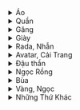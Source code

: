 <details><summary>Áo</summary>

|ID|TÊN|MÔ TẢ|
|-|-|-|
|0| Áo vải ba lỗ| Giúp giảm sát thương|
|1| Áo sợi len| Giúp giảm sát thương|
|2| Áo vải thô| Giúp giảm sát thương|
|3| Áo vải dày| Giúp giảm sát thương|
|4| Áo len Pico| Giúp giảm sát thương|
|5| Áo giáp sắt| Giúp giảm sát thương|
|33| Áo thun 3 lỗ| Giúp giảm sát thương|
|34| Áo thun dày| Giúp giảm sát thương|
|41| Áo sợi gai| Giúp giảm sát thương|
|42| Áo thun Pico| Giúp giảm sát thương|
|49| Áo thun thô| Giúp giảm sát thương|
|50| Áo giáp đồng| Giúp giảm sát thương|
|136| Áo vải Kame| Giúp giảm sát thương|
|137| Áo thun Kame| Giúp giảm sát thương|
|138| Áo võ Kame| Giúp giảm sát thương|
|139| Áo võ Goku| Giúp giảm sát thương|
|152| Áo choàng len| Giúp giảm sát thương|
|153| Áo choàng thun| Giúp giảm sát thương|
|154| Áo vải Pico| Giúp giảm sát thương|
|155| Áo da Pico| Giúp giảm sát thương|
|168| Áo giáp bạc| Giúp giảm sát thương|
|169| Áo giáp vàng| Giúp giảm sát thương|
|170| Áo lông Xayda| Giúp giảm sát thương|
|171| Áo khoác Xayda| Giúp giảm sát thương|
|230| Áo bạc Goku| Giúp giảm sát thương|
|231| Áo vàng Goku| Giúp giảm sát thương|
|232| Áo da Calic| Giúp giảm sát thương|
|233| Áo jean Calic| Giúp giảm sát thương|
|234| Áo sắt Tron| Giúp giảm sát thương|
|235| Áo đồng Tron| Giúp giảm sát thương|
|236| Áo bạc Zealot| Giúp giảm sát thương|
|237| Áo vàng Zealot| Giúp giảm sát thương|
|238| Áo lông đỏ| Giúp giảm sát thương|
|239| Áo siêu xayda| Giúp giảm sát thương|
|240| Áo Kaio| Giúp giảm sát thương|
|241| Áo lưỡng long| Giúp giảm sát thương|
|555| Áo Thần Linh| Giúp giảm sát thương|
|557| Áo Thần Namếc| Giúp giảm sát thương|
|559| Áo Thần Xayda| Giúp giảm sát thương|
|650| Áo Hủy Diệt| Giúp giảm sát thương|
|652| Áo Hủy Diệt| Giúp giảm sát thương|
|654| Áo Hủy Diệt| Giúp giảm sát thương|
|1048| Áo Thiên Sứ| Giúp giảm sát thương|
|1049| Áo Thiên Sứ| Giúp giảm sát thương|
|1050| Áo Thiên Sứ| Giúp giảm sát thương;
</details>
<details><summary>Quần</summary>

|ID|TÊN|MÔ TẢ|
|-|-|-|
|6| Quần vải đen| Giúp tăng HP|
|7| Quần sợi len| Giúp tăng HP|
|8| Quần vải thô| Giúp tăng HP|
|9| Quần vải dày| Giúp tăng HP|
|10| Quần vải thô Pico| Giúp tăng HP|
|11| Quần giáp sắt| Giúp tăng HP|
|35| Quần thun đen| Giúp tăng HP|
|36| Quần thun dày| Giúp tăng HP|
|43| Quần sợi gai| Giúp tăng HP|
|44| Quần thun Pico| Giúp tăng HP|
|51| Quần thun thô| Giúp tăng HP|
|52| Quần giáp đồng| Giúp tăng HP|
|140| Quần vải Kame| Giúp tăng HP|
|141| Quần thun Kame| Giúp tăng HP|
|142| Quần võ Kame| Giúp tăng HP|
|143| Quần võ goku| Giúp tăng HP|
|156| Quần len cứng| Giúp tăng HP|
|157| Quần thun cứng| Giúp tăng HP|
|158| Quần vải cứng Pico| Giúp tăng HP|
|159| Quần vải mềm Pico| Giúp tăng HP|
|172| Quần giáp bạc| Giúp tăng HP|
|173| Quần giáp vàng| Giúp tăng HP|
|174| Quần lông Xayda| Giúp tăng HP|
|175| Quần da Xayda| Giúp tăng HP|
|242| Quần bạc Goku| Giúp tăng HP|
|243| Quần vàng Goku| Giúp tăng HP|
|244| Quần da Calic| Giúp tăng HP|
|245| Quần jean Calic| Giúp tăng HP|
|246| Quần sắt Tron| Giúp tăng HP|
|247| Quần đồng Tron| Giúp tăng HP|
|248| Quần bạc Zealot| Giúp tăng HP|
|249| Quần vàng Zealot| Giúp tăng HP|
|250| Quần lông đỏ| Giúp tăng HP|
|251| Quần siêu Xayda| Giúp tăng HP|
|252| Quần Kaio| Giúp tăng HP|
|253| Quần lưỡng long| Giúp tăng HP|
|556| Quần Thần Linh| Giúp tăng HP|
|558| Quần Thần namếc| Giúp tăng HP|
|560| Quần Thần Xayda| Giúp tăng HP|
|651| Quần Hủy Diệt| Giúp tăng HP|
|653| Quần Hủy Diệt| Giúp tăng HP|
|655| Quần Hủy Diệt| Giúp tăng HP|
|691| Quần đi biển| Vật phẩm sự kiện|
|692| Quần đi biển| Vật phẩm sự kiện|
|693| Quần đi biển| Vật phẩm sự kiện|
|1051| Quần Thiên Sứ| Giúp tăng HP|
|1052| Quần Thiên Sứ| Giúp tăng HP|
|1053| Quần Thiên Sứ| Giúp tăng HP|
</details>

<details><summary>Găng</summary>

|ID|TÊN|MÔ TẢ|
|-|-|-|
|21| Găng vải đen| Giúp tăng sức đánh|
|22| Găng sợi len| Giúp tăng sức đánh|
|23| Găng vải thô| Giúp tăng sức đánh|
|24| Găng thun đen| Giúp tăng sức đánh|
|25| Găng len Pico| Giúp tăng sức đánh|
|26| Găng sắt| Giúp tăng sức đánh|
|37| Găng vải dày| Giúp tăng sức đánh|
|38| Găng thun dày| Giúp tăng sức đánh|
|45| Găng thun Pico| Giúp tăng sức đánh|
|46| Găng sợi gai| Giúp tăng sức đánh|
|53| Găng thun thô| Giúp tăng sức đánh|
|54| Găng đồng| Giúp tăng sức đánh|
|144| Găng vải Kame| Giúp tăng sức đánh|
|145| Găng thun Kame| Giúp tăng sức đánh|
|146| Găng võ Kame| Giúp tăng sức đánh|
|147| Găng võ goku| Giúp tăng sức đánh|
|160| Găng len cứng| Giúp tăng sức đánh|
|161| Găng thun cứng| Giúp tăng sức đánh|
|162| Găng vải Pico| Giúp tăng sức đánh|
|163| Găng da Pico| Giúp tăng sức đánh|
|176| Găng bạc| Giúp tăng sức đánh|
|177| Găng vàng| Giúp tăng sức đánh|
|178| Găng lông Xayda| Giúp tăng sức đánh|
|179| Găng da Xayda| Giúp tăng sức đánh|
|254| Găng bạc Goku| Giúp tăng sức đánh|
|255| Găng vàng Goku| Giúp tăng sức đánh|
|256| Găng da Calic| Giúp tăng sức đánh|
|257| Găng jean Calic| Giúp tăng sức đánh|
|258| Găng sắt Tron| Giúp tăng sức đánh|
|259| Găng đồng Tron| Giúp tăng sức đánh|
|260| Găng bạc Zealot| Giúp tăng sức đánh|
|261| Găng vàng Zealot| Giúp tăng sức đánh|
|262| Găng lông đỏ| Giúp tăng sức đánh|
|263| Găng siêu Xayda| Giúp tăng sức đánh|
|264| Găng Kaio| Giúp tăng sức đánh|
|265| Găng lưỡng long| Giúp tăng sức đánh|
|562| Găng Thần Linh| Giúp tăng sức đánh|
|564| Găng Thần Namếc| Giúp tăng sức đánh|
|566| Găng Thần Xayda| Giúp tăng sức đánh|
|657| Găng Hủy Diệt| Giúp tăng sức đánh|
|659| Găng Hủy Diệt| Giúp tăng sức đánh|
|661| Găng Hủy Diệt| Giúp tăng sức đánh|
|1054| Găng Thiên Sứ| Giúp tăng sức đánh|
|1055| Găng Thiên Sứ| Giúp tăng sức đánh|
|1056| Găng Thiên Sứ| Giúp tăng sức đánh|
</details>

<details><summary>Giày</summary>

|ID|TÊN|MÔ TẢ|
|-|-|-|
|27| Giầy nhựa| Giúp tăng MP|
|28| Giầy sợi len| Giúp tăng MP|
|29| Giầy vải thô| Giúp tăng MP|
|30| Giầy cao su| Giúp tăng MP|
|31| Giầy nhựa Pico| Giúp tăng MP|
|32| Giầy sắt| Giúp tăng MP|
|39| Giày nhựa đế dày| Giúp tăng MP|
|40| Giày cao su đế dày| Giúp tăng MP|
|47| Giầy sợi gai| Giúp tăng MP|
|48| Giầy cao su Pico| Giúp tăng MP|
|55| Giầy cao su thô| Giúp tăng MP|
|56| Giầy đồng| Giúp tăng MP|
|148| Giày nhựa Kame| Giúp tăng MP|
|149| Giày cao su Kame| Giúp tăng MP|
|150| Giày võ kame| Giúp tăng MP|
|151| Giày võ goku| Giúp tăng MP|
|164| Giày nhựa cứng| Giúp tăng MP|
|165| Giày cao su cứng| Giúp tăng MP|
|166| Giày da Pico| Giúp tăng MP|
|167| Giày sắt Pico| Giúp tăng MP|
|180| Giày bạc| Giúp tăng MP|
|181| Giày vàng| Giúp tăng MP|
|182| Giày lông Xayda| Giúp tăng MP|
|183| Giày da Xayda| Giúp tăng MP|
|266| Giày bạc Goku| Giúp tăng MP|
|267| Giày vàng Goku| Giúp tăng MP|
|268| Giày da Calic| Giúp tăng MP|
|269| Giày jean Calic| Giúp tăng MP|
|270| Giày sắt Tron| Giúp tăng MP|
|271| Giày đồng Tron| Giúp tăng MP|
|272| Giày bạc Zealot| Giúp tăng MP|
|273| Giày vàng Zealot| Giúp tăng MP|
|274| Giày lông đỏ| Giúp tăng MP|
|275| Giày siêu Xayda| Giúp tăng MP|
|276| Giày Kaio| Giúp tăng MP|
|277| Giày lưỡng long| Giúp tăng MP|
|563| Giầy Thần Linh| Giúp tăng MP|
|565| Giầy Thần Namếc| Giúp tăng MP|
|567| Giầy Thần Xayda| Giúp tăng MP|
|658| Giầy Hủy Diệt| Giúp tăng MP|
|660| Giầy Hủy Diệt| Giúp tăng MP|
|662| Giầy Hủy Diệt| Giúp tăng MP|
|1057| Giầy Thiên Sứ| Giúp tăng MP|
|1058| Giầy Thiên Sứ| Giúp tăng MP|
|1059| Giầy Thiên Sứ| Giúp tăng MP|
</details>

<details><summary>Rada, Nhẫn</summary>
  
|ID|TÊN|MÔ TẢ|
|-|-|-|
|12| Rada cấp 1| Giúp tăng Chí Mạng|
|57| Rada cấp 2| Giúp tăng Chí Mạng|
|58| Rada cấp 3| Giúp tăng Chí Mạng|
|59| Rada cấp 4| Giúp tăng Chí Mạng|
|184| Rada cấp 5| Giúp tăng Chí Mạng|
|185| Rada cấp 6| Giúp tăng Chí Mạng|
|186| Rada cấp 7| Giúp tăng Chí Mạng|
|187| Rada cấp 8| Giúp tăng Chí Mạng|
|278| Rada cấp 9| Giúp tăng Chí Mạng|
|279| Rada cấp 10| Giúp tăng Chí Mạng|
|280| Rada cấp 11| Giúp tăng Chí Mạng|
|281| Rada cấp 12| Giúp tăng Chí Mạng|
|561| Nhẫn Thần Linh| Giúp tăng Chí Mạng|
|656| Nhẫn Hủy Diệt| Giúp tăng Chí Mạng|
|1060| Nhẫn Thiên Sứ| Giúp tăng Chí Mạng|
|1061| Nhẫn Thiên Sứ| Giúp tăng Chí Mạng|
|1062| Nhẫn Thiên Sứ| Giúp tăng Chí Mạng
</details>
<details><summary>Avatar, Cải Trang</summary>

|ID|TÊN|MÔ TẢ|
|-|-|-|
|196| Avatar| Dùng để thay đổi khuôn mặt|
|197| Avatar| Dùng để thay đổi khuôn mặt|
|198| Avatar| Dùng để thay đổi khuôn mặt|
|199| Avatar| Dùng để thay đổi khuôn mặt|
|200| Avatar| Dùng để thay đổi khuôn mặt|
|201| Avatar| Dùng để thay đổi khuôn mặt|
|202| Avatar| Dùng để thay đổi khuôn mặt|
|203| Avatar| Dùng để thay đổi khuôn mặt|
|204| Avatar| Dùng để thay đổi khuôn mặt|
|205| Avatar| Dùng để thay đổi khuôn mặt|
|206| Avatar| Dùng để thay đổi khuôn mặt|
|207| Avatar| Dùng để thay đổi khuôn mặt|
|208| Avatar| Dùng để thay đổi khuôn mặt|
|209| Avatar| Dùng để thay đổi khuôn mặt|
|210| Avatar| Dùng để thay đổi khuôn mặt|
|227| Avatar VIP| Dùng để thay đổi khuôn mặt|
|228| Avatar VIP| Dùng để thay đổi khuôn mặt|
|229| Avatar VIP| Dùng để thay đổi khuôn mặt|
|282| Cải trang| Cải trang |
|283| Cải trang| Cải trang |
|284| Cải trang| Cải trang |
|285| Cải trang| Cải trang |
|286| Cải trang| Cải trang |
|287| Cải trang| Cải trang |
|288| Cải trang| Cải trang |
|289| Cải trang| Cải trang |
|290| Cải trang| Cải trang |
|291| Cải trang| Cải trang |
|292| Cải trang| Cải trang |
|386| Nón Noel Xám| Vật phẩm sự kiện |
|387| Nón Noel Đỏ| Vật phẩm sự kiện |
|388| Nón Noel Xanh| Vật phẩm sự kiện |
|389| Nón Noel Xám| Vật phẩm sự kiện |
|390| Nón Noel Đỏ| Vật phẩm sự kiện |
|391| Nón Noel Xanh| Vật phẩm sự kiện |
|392| Nón Noel Xám| Vật phẩm sự kiện |
|393| Nón Noel Đỏ| Vật phẩm sự kiện |
|394| Nón Noel Xanh| Vật phẩm sự kiện |
|405| Cải trang| Cải trang |
|406| Cải trang| Cải trang |
|407| Cải trang| Cải trang |
|408| Cải trang| Cải trang |
|409| Cải trang| Cải trang |
|410| Cải trang| Cải trang |
|411| Cải trang| Cải trang |
|412| Avatar| Dùng để thay đổi khuôn mặt|
|413| Avatar| Dùng để thay đổi khuôn mặt|
|414| Avatar| Dùng để thay đổi khuôn mặt|
|415| Avatar| Dùng để thay đổi khuôn mặt|
|416| Avatar| Dùng để thay đổi khuôn mặt|
|417| Avatar| Dùng để thay đổi khuôn mặt|
|418| Avatar| Dùng để thay đổi khuôn mặt|
|419| Avatar| Dùng để thay đổi khuôn mặt|
|420| Avatar| Dùng để thay đổi khuôn mặt|
|421| Cải trang| Cải trang |
|422| Cải trang| Cải trang |
|423| Cải trang| Cải trang |
|424| Cải trang| Cải trang |
|425| Cải trang| Cải trang |
|426| Cải trang| Cải trang |
|427| Cải trang| Cải trang |
|428| Cải trang| Cải trang |
|429| Cải trang| Cải trang |
|430| Cải trang| Cải trang |
|431| Cải trang| Cải trang |
|432| Cải trang| Cải trang |
|433| Cải trang| Cải trang |
|448| Cải trang| Cải trang |
|449| Cải trang| Cải trang |
|450| Cải trang| Cải trang |
|451| Cải trang| Cải trang |
|452| Cải trang| Cải trang |
|455| Cải trang| Cải trang |
|458| Cải trang| Cải trang |
|461| Cải trang| Cải trang |
|463| Cải trang Thỏ đại ca| Cải trang |
|464| Cải trang| Cải trang |
|524| Cải trang| Cải trang |
|525| Cải trang| Cải trang |
|526| Cải trang| Cải trang |
|527| Cải trang| Cải trang |
|528| Cải trang| Cải trang |
|544| Cải trang| Cải trang |
|545| Cải trang| Cải trang |
|546| Cải trang| Cải trang |
|547| Cải trang| Cải trang |
|548| Cải trang| Cải trang |
|549| Cải trang| Cải trang |
|550| Cải trang| Cải trang |
|551| Cải trang| Cải trang |
|552| Cải trang| Cải trang |
|575| Cải trang| Cải trang |
|576| Cải trang| Cải trang |
|577| Cải trang| Cải trang |
|578| Cải trang| Cải trang |
|580| Cải trang| Cải trang |
|581| Cải trang| Cải trang |
|582| Cải trang| Cải trang |
|583| Cải trang Póc| Cải trang |
|584| Cải trang| Cải trang |
|586| Cải trang| Cải trang |
|587| Cải trang| Cải trang |
|588| Cải trang| Cải trang |
|591| Cải trang Siêu Thần| Cải trang |
|592| Cải trang Yardrat| Cải Trang|
|593| Cải trang Yardrat| Cải Trang|
|594| Cải trang Yardrat| Cải Trang|
|598| Avatar| Vật phẩm sự kiện| 
|599| Avatar| Vật phẩm sự kiện| 
|600| Avatar| Vật phẩm sự kiện| 
|601| Cải trang Hợp Thể| Cải trang khi hợp thể|
|602| Cải trang Hợp Thể| Cải trang khi hợp thể|
|603| Cải trang Hợp Thể| Cải trang khi hợp thể|
|604| Cải trang VIP| Cải trang |
|605| Cải trang VIP| Cải trang |
|606| Cải trang VIP| Cải trang |
|607| Cải trang Chan Xư| Cải trang |
|608| Cải trang Lão Cận| Cải trang |
|609| Cải trang Xayda| Cải trang |
|612| Cải trang Arale| Cải trang Dr. Slum|
|613| Cải trang Gatchan| Cải trang Dr. Slum|
|614| Cải trang Obotchaman| Cải trang Dr. Slum|
|615| Cải trang| Cải trang |
|616| Cải trang| Cải trang |
|617| Cải trang| Cải trang |
|618| Cải trang Luffy| Cải trang Hải Tặc Tí Hon|
|619| Cải trang Zoro| Cải trang Hải Tặc Tí Hon|
|620| Cải trang Sanji| Cải trang Hải Tặc Tí Hon|
|621| Cải trang Brook| Cải trang Hải Tặc Tí Hon|
|622| Cải trang Chopper| Cải trang Hải Tặc Tí Hon|
|623| Cải trang Nami| Cải trang Hải Tặc Tí Hon|
|624| Cải trang Franky| Cải trang Hải Tặc Tí Hon|
|625| Cải trang Usopp| Cải trang Hải Tặc Tí Hon|
|626| Cải trang Robin| Cải trang Hải Tặc Tí Hon|
|628| Cải trang Hải Tặc| Cải trang Hải Tặc Tí Hon|
|629| Cải trang Fide vàng| Cải trang Fide Vàng|
|630| Cải trang Frost 1| Cải trang Frost|
|631| Cải trang Frost 2| Cải trang Frost|
|632| Cải trang Frost 3| Cải trang Frost|
|633| Cải trang Píc| Cải trang |
|634| Cải trang King kong| Cải trang |
|635| Cải trang Pi láp| Cải trang nhóm Pi láp|
|636| Cải trang Mai| Cải trang nhóm Pi láp|
|637| Cải trang Su| Cải trang nhóm Pi láp|
|639| Cải trang Hợp Thể| Cải trang khi hợp thể|
|640| Cải trang Hợp Thể| Cải trang khi hợp thể|
|641| Cải trang Hợp Thể| Cải trang khi hợp thể|
|642| Cải trang ma trơi| Vật phẩm sự kiện|
|643| Cải trang dơi nhí| Vật phẩm sự kiện|
|644| Cải trang bộ xương| Vật phẩm sự kiện|
|645| Cải trang bộ xương| Vật phẩm sự kiện|
|646| Cải trang bộ xương| Vật phẩm sự kiện|
|647| Cải trang Saibamen| Cải trang Saibamen|
|673| Cái nịt| Dùng để làm người chơi cay|
|675| Cải trang| Cải trang |
|676| Cải trang| Cải trang |
|677| Cải trang| Cải trang |
|678| Cải trang| Cải trang |
|679| Cải trang| Cải trang |
|680| Cải trang| Cải trang |
|681| Cải trang| Cải trang |
|682| Avatar| Dùng để thay đổi khuôn mặt|
|683| Avatar| Dùng để thay đổi khuôn mặt|
|684| Avatar| Dùng để thay đổi khuôn mặt|
|685| Avatar| Dùng để thay đổi khuôn mặt|
|686| Avatar| Dùng để thay đổi khuôn mặt|
|687| Avatar| Dùng để thay đổi khuôn mặt|
|688| Avatar| Dùng để thay đổi khuôn mặt|
|689| Avatar| Dùng để thay đổi khuôn mặt|
|690| Avatar| Dùng để thay đổi khuôn mặt|
|710| Cải trang| Cải trang |
|711| Cải trang| Cải trang |
|719| Cải trang| Cải trang |
|724| Cải trang| Cải trang |
|729| Cải trang Hatchiyack| Cải trang |
|730| Cải trang Sói JINN| Cải trang |
|731| Cải trang Sói Lavender| Cải trang |
|732| Cải trang Sói Bergamo| Cải trang |
|738| Karin Kid| Cải trang Karin Kid|
|739| Cải trang Bill Bí Ngô| Cải trang |
|742| Cải trang Caufila Dơi| Cải trang |
|754| Nón Chuột may mắn| Vật phẩm sự kiện|
|755| Nón Chuột may mắn| Vật phẩm sự kiện|
|756| Nón Chuột may mắn| Vật phẩm sự kiện|
|760| Cải trang VIP| Cải trang|
|761| Avatar đeo khẩu trang| Dùng để thay đổi khuôn mặt|
|762| Avatar đeo khẩu trang| Dùng để thay đổi khuôn mặt|
|763| Avatar đeo khẩu trang| Dùng để thay đổi khuôn mặt|
|765| Cải trang Gohan Bư| Cải trang |
|806| Cải trang Đôrêmon| Cải Trang|
|819| Cải trang Xuka| Cải  Trang.|
|824| Cải trang Noel| Cải trang |
|825| Cải trang Noel| Cải trang |
|826| Cải trang Noel| Cải trang |
|827| Cải trang Noel| Cải trang |
|843| Cải trang Trâu vàng| Vật phẩm sự kiện|
|844| Cải trang Trâu đen| Vật phẩm sự kiện|
|845| Cải trang Trâu trắng| Vật phẩm sự kiện|
|846| Nón Trâu may mắn| Vật phẩm sự kiện|
|847| Nón Trâu may mắn| Vật phẩm sự kiện|
|848| Nón Trâu may mắn| Vật phẩm sự kiện|
|853| Cải trang Trâu Nâu| Vật phẩm sự kiện|
|854| Cải trang Trâu Nâu| Vật phẩm sự kiện|
|855| Cải trang Trâu Nâu| Vật phẩm sự kiện|
|856| Cải trang Trâu Đốm| Vật phẩm sự kiện|
|857| Cải trang Trâu Đốm| Vật phẩm sự kiện|
|858| Cải trang Trâu Đốm| Vật phẩm sự kiện|
|860| Cải trang Mị Nương| Vật phẩm sự kiện|
|862| Cải trang Nobita| Cải trang|
|863| Cải trang Xekô| Cải trang |
|864| Cải trang Chaien| Cải trang |
|866| Avatar| Dùng để thay đổi khuôn mặt|
|867| Avatar| Dùng để thay đổi khuôn mặt|
|868| Avatar| Dùng để thay đổi khuôn mặt|
|872| Avatar Gohan 1| Dùng để thay đổi khuôn mặt|
|873| Avatar Gohan 2| Dùng để thay đổi khuôn mặt|
|875| Cải trang Cadic| Vật phẩm sự kiện|
|876| Cải trang Gohan| Vật phẩm sự kiện|
|877| Cải trang Pocolo| Vật phẩm sự kiện|
|878| Cải trang Cooler vàng| Vật phẩm sự kiện|
|879| Cải trang Thống Chế Kilo| Vật phẩm sự kiện|
|883| Cải trang Black Gohan Rose| Vật phẩm sự kiện|
|884| Cải trang Hit| Vật phẩm sự kiện|
|885| Cải trang Lích Tên| Vật phẩm sự kiện|
|894| Avatar| Dùng để thay đổi khuôn mặt|
|895| Avatar| Dùng để thay đổi khuôn mặt|
|896| Avatar| Dùng để thay đổi khuôn mặt|
|898| Cải trang Zamasu| Vật phẩm sự kiện|
|904| Cải trang Black Goku SSJ White| Vật phẩm sự kiện|
|905| Cải trang Siêu Thần Trái Đất| Vật phẩm sự kiện|
|906| Cải trang Mighty Mask| Vật phẩm sự kiện|
|907| Cải trang Siêu thần Namếc| Vật phẩm sự kiện|
|911| Cải trang Siêu Thần Xayda| Vật phẩm sự kiện|
|912| Cải trang Gohan áo xanh| Vật phẩm sự kiện|
|913| Cải trang Póc áo đỏ| Vật phẩm sự kiện|
|914| Cải trang Búp bê Arale| Vật phẩm sự kiện|
|922| Cải trang Goku Noel| Vật phẩm sự kiện|
|923| Cải trang Pico Noel| Vật phẩm sự kiện|
|924| Cải trang Radic Noel| Vật phẩm sự kiện|
|932| Cải trang Uub| Cải trang |
|937| Cải trang Mabư Noel| Vật phẩm sự kiện|
|938| Cải trang Goku thời trang| Vật phẩm sự kiện|
|939| Cải trang Pôcôlô thời trang| Vật phẩm sự kiện|
|940| Cải trang Ca Đíc thời trang| Vật phẩm sự kiện|
|941| Nón Hổ vàng| Dùng để thay đổi khuôn mặt|
|945| Cải trang Goku Tarzan| Vật phẩm sự kiện|
|946| Nón Hổ trắng| Dùng để thay đổi khuôn mặt|
|947| Nón Hổ xanh| Dùng để thay đổi khuôn mặt|
|948| Cải trang Hổ vàng| Vật phẩm sự kiện|
|951| Cải trang Siêu Goku Tarzan| Vật phẩm sự kiện|
|952| Cải trang Hổ trắng| Vật phẩm sự kiện|
|953| Cải trang Hổ xanh| Vật phẩm sự kiện|
|957| Cải trang Goku võ sĩ| Cải trang|
|958| Cải trang Pôcôlô võ sĩ| Cải trang|
|959| Cải trang Cađíc võ sĩ| Cải trang|
|968| Số 7 Goku| Vật phẩm sự kiện|
|969| Số 11 Gohan| Vật phẩm sự kiện|
|970| Số 6 Cađíc| Vật phẩm sự kiện|
|971| Số 2 Krilin| Vật phẩm sự kiện|
|972| Số 4 Thên Xin Hăng| Vật phẩm sự kiện|
|973| Số 10 Pôcôlô| Vật phẩm sự kiện|
|974| Số 1 Mabư| Vật phẩm sự kiện|
|975| Số 8 Biden| Vật phẩm sự kiện|
|976| Số 9 Quy lão Kamê| Vật phẩm sự kiện|
|977| Số 3 Poc| Vật phẩm sự kiện|
|978| Số 5 Pic| Vật phẩm sự kiện|
|985| Cải trang Chill| Vật phẩm sự kiện|
|986| Cải trang Chill cấp 2| Vật phẩm sự kiện|
|989| ChiChi Siêu nhân| Cải trang Siêu nhân|
|990| Gohan Siêu nhân| Cải trang Siêu nhân|
|991| Pan Siêu nhân| Cải trang Siêu nhân|
|1010| Cải trang Áo vịt cam| Vật phẩm sự kiện|
|1011| Cải trang Áo trắng hoa| Vật phẩm sự kiện|
|1012| Cải trang Nón rơm mùa hè| Vật phẩm sự kiện|
|1018| Cải trang Broly| Cải trang |
|1019| Cải trang Broly| Cải trang |
|1020| Cải trang Broly| Cải trang |
|1041| Thỏ hồng Bun ma| Vật phẩm sự kiện|
|1042| Thỏ đỏ Chi Chi| Vật phẩm sự kiện|
|1043| Thỏ đen Android 18| Vật phẩm sự kiện|
|1063| Avatar Thiên Sứ| Dùng để thay đổi khuôn mặt|
|1064| Avatar Thiên Sứ| Dùng để thay đổi khuôn mặt|
|1065| Avatar Thiên Sứ| Dùng để thay đổi khuôn mặt|
|1087| Tanjiro| Cải trang úp TNSM Phê vãi ò|
|1088| Inosuke Hashibira| Cải trang sự kiện|
|1089| Inosuke| Cải trang sự kiện|
|1090| Zenitsu| Cải trang sự kiện|
|1091| Nezuko| Cải trang sự kiện|
|1093| Cải Trang Super Caulifla| Cải Trang|
|1094| \r\nĐô Đốc Hải Tinh Vân| Trái Đất|
|1095| Đô Đốc Hải Long Tinh| Namec|
|1096| Đô Đốc Hải Vân Tinh | Xayda|
|1097| Đô Đốc Hải Tinh Vân| Cải trang|
|1098| Black Goku| Cải trang |
|1104| Mèo Kid Lân| Cải trang |
|1106| Thần Goku| Bởi Rin|
|1111| Cải trang Cumber| Cải trang |
|1112| Cải trang Super Cumber| Cải trang|
|1113| Cải trang Kamioren| Cải trang |
|1114| Cải trang Zeno| Cải trang |
|1115| Cải trang Thần Zeno 1| Cải trang |
|1116| Cải trang Thần Zeno 2| Cải trang |
|1117| Cải trang Germa 1| Cải trang |
|1118| Cải trang Germa 2| Cải trang |
|1119| Cải trang Thần Zeno 3| Cải trang |
|1120| Cải trang Goku Vô Cực| Cải trang |
|1121| Cải trang Jiren| Cải trang |
|1122| Cải trang Kiemono Trái đất| Cải trang |
|1123| Cải trang Kiemono Xayda| Cải trang |
|1124| Cải trang Kiemono Namek| Cải trang |
|1125| CT Hợp thể C3 Xayda| Cải trang |
|1126| CT Hợp thể C3 Namec| Cải trang |
|1127| CT Hợp thể C3 Trái đất| Cải trang |
|1128| CT Hợp thể VIP| Cải trang |
|1130| Cải trang Gojo| Cải trang|
|1134| Cải trang Hearts| Cải trang |
|1135| Cải trang Captain America| Cải trang |
|1136| Cải trang Spider Man| Cải trang |
|1137| Cải trang Thần Thor| Cải trang |
|1138| Cải trang Thanos| Cải trang |
|1139| Cải trang Dr.Strange| Cải trang |
|1141| Ayser Fox| Cải trang|
|1184| Khỉ Ultra| Khỉ Ultra|
|1192| Gohan SSJ5| Cải trang|
|1195| Cải trang Ryomen Sukuna| Cải trang|
|1204| Cải trang Majin Bư| Cải trang |
|1205| Cải trang Fide Black| Cải trang |
|1206| Cải trang Drabura Frost| Cải trang |
|1207| Super Zamasu White| Cải trang |
|1208| Hearts Gold| Cải trang |
|1214| Super Broly Huyền Thoại| Cải trang |
|1216| Baby Vegeta| Cải trang |
|1219| King Kong Sành điệu| Cải trang|
|1220| Pic Thợ lặn 2023| Cải trang|
|1224| Poc Bikini 2023| Cải trang|
|1235| Super Zamasu White| Cải trang |
|1236| CT HỒNG| Cải trang|
|1280| Cải Trang Black Goku| Dùng để thay đổi khuôn mặt|
|1536| Cải Trang Super Black Goku| Dùng để thay đổi khuôn mặt|
|2008| Cải trang Bill| Hóa thân |
|2009| Cải trang Whis| Hóa thân |
|2010| Cải trang Champa| Hóa thân |
|2011| Cải trang Black Goku| Cải trang |
|2012| Cải trang Super Black Goku| Cải trang |
|2016| Cải trang Myuu| Cải trang |
|2032| Cải trang| Cải trang |
</details>

<details><summary>Đậu thần</summary>

|ID|TÊN|MÔ TẢ|
|-|-|-|
|13| Đậu thần cấp 1| Thức ăn phục hồi HP và KI|
|60| Đậu thần cấp 2| Thức ăn phục hồi HP và KI|
|61| Đậu thần cấp 3| Thức ăn phục hồi HP và KI|
|62| Đậu thần cấp 4| Thức ăn phục hồi HP và KI|
|63| Đậu thần cấp 5| Thức ăn phục hồi HP và KI|
|64| Đậu thần cấp 6| Thức ăn phục hồi HP và KI|
|65| Đậu thần cấp 7| Thức ăn phục hồi HP và KI|
|352| Đậu thần cấp 8| Thức ăn phục hồi HP và KI|
|523| Đậu thần cấp 9| Thức ăn phục hồi HP và KI|
|595| Đậu thần cấp 10| Thức ăn phục hồi HP và KI
</details>

<details><summary>Ngọc Rồng</summary>

|ID|TÊN|MÔ TẢ|
|-|-|-|
|14| Ngọc Rồng 1 sao| Thu thập để ước rồng thần|
|15| Ngọc Rồng 2 sao| Thu thập để ước rồng thần|
|16| Ngọc Rồng 3 sao| Thu thập để ước rồng thần|
|17| Ngọc Rồng 4 sao| Thu thập để ước rồng thần|
|18| Ngọc Rồng 5 sao| Thu thập để ước rồng thần|
|19| Ngọc Rồng 6 sao| Thu thập để ước rồng thần|
|20| Ngọc Rồng 7 sao| Thu thập để ước rồng thần|
|702| Bí ngô 1 sao| Thu thập để ước Rồng Xương|
|703| Bí ngô 2 sao| Thu thập để ước Rồng Xương|
|704| Bí ngô 3 sao| Thu thập để ước Rồng Xương|
|705| Bí ngô 4 sao| Thu thập để ước Rồng Xương|
|706| Bí ngô 5 sao| Thu thập để ước Rồng Xương|
|707| Bí ngô 6 sao| Thu thập để ước Rồng Xương|
|708| Bí ngô 7 sao| Thu thập để ước Rồng Xương|
|807| Ngọc đen 1 sao| Thu thập để ước Rồng Xương |tự động xóa khi kết thúc sự kiện|
|808| Ngọc đen 2 sao| Thu thập để ước Rồng Xương |tự động xóa khi kết thúc sự kiện|
|809| Ngọc đen 3 sao| Thu thập để ước Rồng Xương |tự động xóa khi kết thúc sự kiện|
|810| Ngọc đen 4 sao| Thu thập để ước Rồng Xương |tự động xóa khi kết thúc sự kiện|
|811| Ngọc đen 5 sao| Thu thập để ước Rồng Xương |tự động xóa khi kết thúc sự kiện|
|812| Ngọc đen 6 sao| Thu thập để ước Rồng Xương |tự động xóa khi kết thúc sự kiện|
|813| Ngọc đen 7 sao| Thu thập để ước Rồng Xương |tự động xóa khi kết thúc sự kiện|
|925| Ngọc Rồng Băng 1 Sao| Thu thập để ước Rồng Băng|
|926| Ngọc Rồng Băng 2 Sao| Thu thập để ước Rồng Băng|
|927| Ngọc Rồng Băng 3 Sao| Thu thập để ước Rồng Băng|
|928| Ngọc Rồng Băng 4 Sao| Thu thập để ước Rồng Băng|
|929| Ngọc Rồng Băng 5 Sao| Thu thập để ước Rồng Băng|
|930| Ngọc Rồng Băng 6 Sao| Thu thập để ước Rồng Băng|
|931| Ngọc Rồng Băng 7 Sao| Thu thập để ước Rồng Băng|
|1185| Ngọc Rồng 1 sao VIP| Ép sao pha lê +2% Chí mạng|
|1186| Ngọc Rồng 2 sao VIP| Ép sao pha lê|
|1187| Ngọc Rồng 3 sao VIP| Ép sao pha lê +6% Sức đánh|
|1188| Ngọc Rồng 4 sao VIP| Ép sao pha lê|
|1189| Ngọc Rồng 5 sao VIP| Ép sao pha lê|
|1190| Ngọc Rồng 6 sao VIP| Ép sao pha lê +10% KI|
|1191| Ngọc Rồng 7 sao VIP| Ép sao pha lê +10% HP|
|353| Ngọc Rồng Namek 1 Sao| Tập họp đủ 7 viên để ước|
|354| Ngọc Rồng Namek 2 Sao| Tập họp đủ 7 viên để ước|
|355| Ngọc Rồng Namek 3 Sao| Tập họp đủ 7 viên để ước|
|356| Ngọc Rồng Namek 4 Sao| Tập họp đủ 7 viên để ước|
|357| Ngọc Rồng Namek 5 Sao| Tập họp đủ 7 viên để ước|
|358| Ngọc Rồng Namek 6 Sao| Tập họp đủ 7 viên để ước|
|359| Ngọc Rồng Namek 7 Sao| Tập họp đủ 7 viên để ước|
|360| Ngọc Rồng Namek| Tập họp đủ 7 viên để ước|
|362| Hóa thạch Ngọc Rồng| Hóa thạch Ngọc Rồng|
|372| Ngọc rồng 1 sao đen| +15% sức đánh cho toàn bang|
|373| Ngọc rồng 2 sao đen| +20% HP và KI tối đa cho toàn bang|
|374| Ngọc rồng 3 sao đen| Mỗi giờ 10 hạt đậu thần cấp 8 cho toàn bang|
|375| Ngọc rồng 4 sao đen| Mỗi giờ 1 bùa 1h ngẫu nhiên cho toàn bang|
|376| Ngọc rồng 5 sao đen| Mỗi giờ 3 ngọc nâng cấp ngẫu nhiên cho toàn bang|
|377| Ngọc rồng 6 sao đen| Mỗi giờ 200.000 vàng cho toàn bang|
|378| Ngọc rồng 7 sao đen| Mỗi giờ 2 ngọc cho toàn bang|
</details>

<details><summary>Bùa</summary>

|ID|TÊN|MÔ TẢ|
|-|-|-|
|213| Bùa Trí Tuệ| Tiềm năng và sức mạnh của sẽ nhận được gấp đôi trong 1 khoảng thời gian| kể từ lúc mua|
|214| Bùa Mạnh Mẽ| Cú đấm của sẽ mạnh hơn. Tăng 150% sức đánh hiện có khi đánh Quái trong 1 khoảng thời gian| kể từ lúc mua|
|215| Bùa Da Trâu| Tăng sức chịu đòn cho bạn. Khi bị quái đánh| máu sẽ mất ít hơn| chỉ còn 50% bình thường. Có tác dụng trong 1 khoảng thời gian kể từ lúc mua|
|216| Bùa Oai Hùng| Bạn sẽ oai vệ hơn. Quái Thủ Lĩnh sẽ sợ và đánh yếu đi| y như con quái thường. Có tác dụng trong 1 khoảng thời gian kể từ lúc mua|
|217| Bùa Bất Tử| Bạn sẽ không bao giờ bị quái đánh chết. Thay vào đó chỉ còn 1 máu. Tuy nhiên phải bơm máu mới có thể đánh lại. Có tác dụng trong 1 khoảng thời gian kể từ lúc mua.|
|218| Bùa Dẻo Dai| Thể lực của sẽ không bao giờ giảm khi bùa này có tác dụng. Có tác dụng trong 1 khoảng thời gian| kể từ lúc mua|
|219| Bùa Thu Hút| Vật phẩm đánh văng ra nếu là của bạn| nó sẽ tự bay vào người. Bạn sẽ không phải nhặt bằng tay. Có tác dụng trong 1 khoảng thời gian| kể từ lúc mua|
|522| Bùa Đệ Tử| Đệ tử sẽ tự đánh quái không cần sư phụ| giảm 50% sát thương từ quái| tăng 100% sức mạnh khi đánh quái|
|671| Bùa Trí Tuệ x3| Tiềm năng và sức mạnh của sẽ nhận được gấp ba trong 1 khoảng thời gian| kể từ lúc mua|
|672| Bùa Trí Tuệ x4| Tiềm năng và sức mạnh của sẽ nhận được gấp bốn trong 1 khoảng thời gian| kể từ lúc mua|
|797| Bùa Trí Tuệ| Vật phẩm bang hội|
|798| Bùa Mạnh Mẽ| Vật phẩm bang hội|
|799| Bùa Da Trâu| Vật phẩm bang hội|
</details>


<details><summary>Vàng, Ngọc</summary>

|ID|TÊN|MÔ TẢ|
|-|-|-|
|76| Vàng| |
|77| Ngọc | |
|188| Vàng| |
|189| Vàng| |
|190| Vàng| |
</details>

<details><summary>Những Thứ Khác</summary>

|ID|TÊN|MÔ TẢ|
|-|-|-|
|73| Đùi gà| Cần tìm đủ 10 và mang về cho ông Gohan|
|75| Đùi heo Xayda| Cần tìm đủ 10 và mang về cho ông Paragus|
|85| Truyện tranh| Vật phẩm nhiệm vụ |
|78| Đứa bé| Đứa bé trong phi thuyền tennis|
|467| Lồng đèn Ông Sao| Vật phẩm sự kiện|
|468| Lồng đèn Cá chép| Vật phẩm sự kiện|
|469| Lồng đèn Kéo Quân| Vật phẩm sự kiện|
|470| Lồng đèn Ông trăng| Vật phẩm sự kiện|
|471| Lồng đèn Hội An| Vật phẩm sự kiện|
|740| Lưỡi hái Thần Chết| Vật phẩm sự kiện|
|741| Cánh dơi Dracula| Vật phẩm sự kiện|
|745| Bông tuyết| Tạo khí lạnh gây ảnh hưởng xung quanh|
|766| Cờ xám| Vật phẩm bang hội|
|767| Cờ đen| Vật phẩm bang hội|
|768| Cờ xanh lá| Vật phẩm bang hội|
|769| Cờ xanh biển| Vật phẩm bang hội|
|770| Cờ hồng| Vật phẩm bang hội|
|771| Cờ cam| Vật phẩm bang hội|
|772| Cờ vàng| Vật phẩm bang hội|
|773| Cờ tím| Vật phẩm bang hội|
|774| Cờ xanh dạ| Vật phẩm bang hội|
|775| Cờ đỏ| Vật phẩm bang hội|
|776| Khăn xanh lá| Vật phẩm bang hội|
|777| Khăn xanh dương| Vật phẩm bang hội|
|778| Khăn vàng| Vật phẩm bang hội|
|779| Khăn tím| Vật phẩm bang hội|
|780| Khăn nâu| Vật phẩm bang hội|
|781| Khăn xám| Vật phẩm bang hội|
|782| Khăn đỏ| Vật phẩm bang hội|
|783| Khăn hồng| Vật phẩm bang hội|
|784| Khăn xanh dạ| Vật phẩm bang hội|
|785| Ba lô| Vật phẩm bang hội|
|786| Đao| Vật phẩm bang hội|
|787| Gậy| Vật phẩm bang hội|
|788| Mai rùa| Vật phẩm bang hội|
|789| Giỏ bơ| Vật phẩm bang hội|
|790| Giỏ dưa hấu| Vật phẩm bang hội|
|791| Giỏ củ cải trắng| Vật phẩm bang hội|
|792| Giỏ cà rốt| Vật phẩm bang hội|
|793| Giỏ chuối| Vật phẩm bang hội|
|794| Gậy phép| Vật phẩm bang hội|
|800| Lồng đèn Cô Vy| Vật phẩm sự kiện|
|801| Lồng đèn Con tàu| Vật phẩm sự kiện|
|802| Lồng đèn Con gà| Vật phẩm sự kiện|
|803| Lồng đèn Con bướm| Vật phẩm sự kiện|
|804| Lồng đèn Đôrêmon| Vật phẩm sự kiện|
|805| Nón thiên thần| Vật phẩm sự kiện|
|814| Ma trơi| Vật phẩm sự kiện|
|815| Hồn ma Goku| Vật phẩm sự kiện|
|816| Hồn ma Ca đíc| Vật phẩm sự kiện|
|817| Hồn ma Pôcôlô| Vật phẩm sự kiện|
|822| Cây thông| Vật phẩm sự kiện|
|852| Cây trúc| Vật phẩm sự kiện|
|865| Kiếm Z| Vật phẩm sự kiện|
|954| Bó Hoa Hồng| Vật phẩm sự kiện|
|955| Bó Hoa Vàng| Vật phẩm sự kiện|
|966| Trái bóng| Vật phẩm sự kiện|
|982| Cúp vàng| Vật phẩm sự kiện|
|983| Cờ cổ động| Vật phẩm sự kiện|
|994| Vỏ ốc| Vật phẩm sự kiện|
|995| Cánh Tử thần| Vật phẩm sự kiện|
|996| Cá heo| Vật phẩm sự kiện|
|997| Con diều| Vật phẩm sự kiện|
|998| Diều rồng| Giúp tăng chỉ số bản thân|
|999| Mèo mun| Giúp tăng chỉ số bản thân|
|1000| Xiên cá| Giúp tăng chỉ số bản thân|
|1001| Phóng lợn| Giúp tăng chỉ số bản thân|
|1007| Ván lướt sóng| Vật phẩm sự kiện|
|1013| Kiếm ánh sáng| Vật phẩm sự kiện|
|1021| Búa Mjolnir| Vật phẩm sự kiện|
|1022| Búa Stormbreaker| Vật phẩm sự kiện|
|1023| Quạt ba tiêu| Vật phẩm sự kiện|
|1024| Gậy như ý| Vật phẩm sự kiện|
|1025| Bồ cào| Vật phẩm sự kiện|
|1026| Nguyệt nha sản| Vật phẩm sự kiện|
|1027| Quyền trượng| Vật phẩm sự kiện|
|1028| Dao răng cưa| Vật phẩm sự kiện|
|1030| Cờ Hoa đăng| Vật phẩm sự kiện|
|1031| Cờ Hoa sen| Vật phẩm sự kiện|
|1047| Lồng đèn lon| Vật phẩm sự kiện|
|1131| Danh hiệu TOP 1 NẠP| Độc nhất vô nhị|
|1155| Cánh Bướm| Cánh đeo tăng chỉ số|
|1156| Cánh Đỏ| Cánh đeo tăng chỉ số|
|1157| Cánh Xám| Cánh đeo tăng chỉ số|
|1158| Cánh Trắng| Cánh đeo tăng chỉ số|
|1159| Cánh Xanh| Cánh đeo tăng chỉ số|
|1160| Cánh Đen| Cánh đeo tăng chỉ số|
|1161| Cánh Rồng| Cánh đeo tăng chỉ số|
|1162| Cánh Robot| Cánh đeo tăng chỉ số|
|1163| Cánh Rơm| Cánh đeo tăng chỉ số|
|1164| Kiếm Ánh Sáng| Cánh đeo tăng chỉ số|
|1166| Trùm JINN| Danh hiệu|
|1182| Găng Thanos| Cánh đeo tăng chỉ số|
|1183| Kiếm Thanos| Cánh đeo tăng chỉ số|
|1193| Hào quang Goku| Hào quang VIP|
|1194| Hào quang Jiren| Hào quang VIP|
|1202| Danh hiệu TOP 2 NẠP| Độc nhất vô nhị|
|1203| Danh hiệu TOP 3 NẠP| Độc nhất vô nhị|
|1209| Hào quang Gold| Hào quang Gold|
|1210| Bất phục| Bất phục|
|1211| Top 1 Mùa 2| Top 1|
|1212| Top 2 Mùa 2| Top 2|
|1213| Top 3 Mùa 2| Top 3|
|1217| Hào quang VIP| VIP|
|1228| Gậy phát sáng| Đeo vô sáng lung linh|
|1231| Kiếm vàng lấp lánh| Đeo vô kiếm thần vàng|
|1239| Danh hiệu Đại Gia| Danh hiệu có thể nâng cấp|
|1240| Danh hiệu Fan Cứng| Danh hiệu có thể nâng cấp|
|1241| Danh hiệu Trùm Cuối| Danh hiệu có thể nâng cấp|
|1242| Danh hiệu Cao Thủ| Danh hiệu có thể nâng cấp|
|1243| Danh hiệu TopServer| Danh hiệu có thể nâng cấp|
|2043| Trùm Ookaza| Danh hiệu|
|2044| FAN CỨNG| Danh Hiệu |
|2045| TRÙM HARUNA| Danh Hiệu |
</details>
